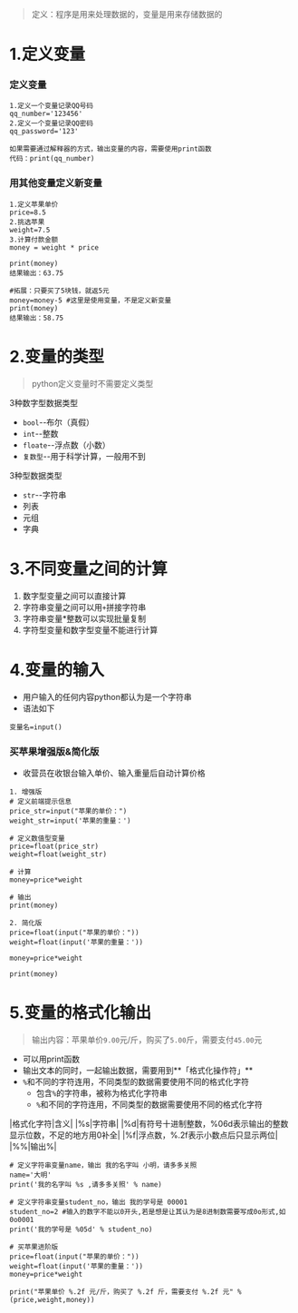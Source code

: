 > 定义：程序是用来处理数据的，变量是用来存储数据的

# 1.定义变量

### 定义变量

```
1.定义一个变量记录QQ号码
qq_number='123456'
2.定义一个变量记录QQ密码
qq_password='123'

如果需要通过解释器的方式，输出变量的内容，需要使用print函数
代码：print(qq_number)
```

### 用其他变量定义新变量

```
1.定义苹果单价
price=8.5
2.挑选苹果
weight=7.5
3.计算付款金额
money = weight * price

print(money)
结果输出：63.75

#拓展：只要买了5块钱，就返5元
money=money-5 #这里是使用变量，不是定义新变量
print(money)
结果输出：58.75
```

# 2.变量的类型

> python定义变量时不需要定义类型

3种数字型数据类型
* `bool`--布尔（真假）
* `int`--整数
* `floate`--浮点数（小数）
* `复数型`--用于科学计算，一般用不到

3种型数据类型
* `str`--字符串
* 列表
* 元组
* 字典

# 3.不同变量之间的计算

1) 数字型变量之间可以直接计算
2) 字符串变量之间可以用`+`拼接字符串
3) 字符串变量*整数可以实现批量复制
4) 字符型变量和数字型变量不能进行计算

# 4.变量的输入

* 用户输入的任何内容python都认为是一个字符串
* 语法如下
```
变量名=input()
```

### 买苹果增强版&简化版

* 收营员在收银台输入单价、输入重量后自动计算价格

```
1. 增强版
# 定义前端提示信息
price_str=input("苹果的单价：")
weight_str=input('苹果的重量：')

# 定义数值型变量
price=float(price_str)
weight=float(weight_str)

# 计算
money=price*weight

# 输出
print(money)

2. 简化版
price=float(input("苹果的单价："))
weight=float(input('苹果的重量：'))

money=price*weight

print(money)
```

# 5.变量的格式化输出

> 输出内容：苹果单价`9.00`元/斤，购买了`5.00`斤，需要支付`45.00`元

* 可以用print函数
* 输出文本的同时，一起输出数据，需要用到**「格式化操作符」**
* `%`和不同的字符连用，不同类型的数据需要使用不同的格式化字符
  * 包含`%`的字符串，被称为格式化字符串
  * `%`和不同的字符连用，不同类型的数据需要使用不同的格式化字符

|格式化字符|含义|
|%s|字符串|
|%d|有符号十进制整数，%06d表示输出的整数显示位数，不足的地方用0补全|
|%f|浮点数，%.2f表示小数点后只显示两位|
|%%|输出%|

```
# 定义字符串变量name，输出 我的名字叫 小明，请多多关照
name='大明'
print('我的名字叫 %s ,请多多关照' % name)

# 定义字符串变量student_no，输出 我的学号是 00001
student_no=2 #输入的数字不能以0开头,若是想是让其认为是8进制数需要写成0o形式,如0o0001
print('我的学号是 %05d' % student_no)

# 买苹果进阶版
price=float(input("苹果的单价："))
weight=float(input('苹果的重量：'))
money=price*weight

print("苹果单价 %.2f 元/斤，购买了 %.2f 斤，需要支付 %.2f 元" %(price,weight,money))
```


